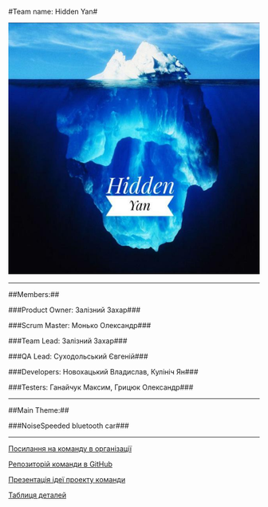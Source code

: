 #Team name: Hidden Yan#

![Logo](photo_2019-02-18_12-04-33.jpg)

***

##Members:##

###Product Owner: Залізний Захар###

###Scrum Master: Монько Олександр###

###Team Lead: Залізний Захар###

###QA Lead: Суходольський Євгеній###

###Developers: Новохацький Владислав, Кулініч Ян###

###Testers: Ганайчук Максим, Грицюк Олександр###

***

##Main Theme:##

###NoiseSpeeded bluetooth car###

***
[Посилання на команду в організації](https://github.com/orgs/progbase/teams/hidden-yan)

[Репозиторій команди в GitHub](https://github.com/progbase/Hidden-Yan-repo)

[Презентація ідеї проекту команди](https://docs.google.com/presentation/d/1hPJ2SPIGLgDt5d6sqdkS21f9PGnQLCKjRR0A84UPcoE/edit#slide=id.p)

[Таблиця деталей](http://example.com/)

